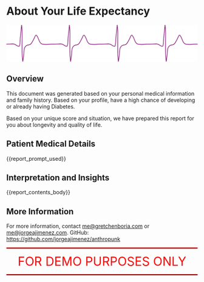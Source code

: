 # About Your Life Expectancy

![dna-strand.png](ecg_header.png)

## Overview

This document was generated based on your personal medical information and family history.
Based on your profile, have a high chance of developing or already having Diabetes.

Based on your unique score and situation, we have prepared this report for you about longevity and quality of life.

## Patient Medical Details

{{report_prompt_used}}

## Interpretation and Insights

{{report_contents_body}}

## More Information

For more information, contact me@gretchenboria.com or me@jorgeajimenez.com.
GitHub: https://github.com/jorgeajimenez/anthropunk

<hr style="border:1px solid red">
<span style="color:red; font-size: 32px; "><center>FOR DEMO PURPOSES ONLY</center></span>

<hr style="border:1px solid red">
